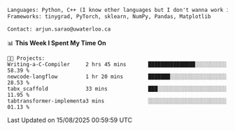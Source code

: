 ```txt
Languages: Python, C++ (I know other languages but I don't wanna work in em)
Frameworks: tinygrad, PyTorch, sklearn, NumPy, Pandas, Matplotlib

Contact: arjun.sarao@uwaterloo.ca
```

<!--START_SECTION:waka-->
📊 **This Week I Spent My Time On** 

```text
🐱‍💻 Projects: 
Writing-a-C-Compiler     2 hrs 45 mins       ███████████████░░░░░░░░░░   58.39 % 
newcode-langflow         1 hr 20 mins        ███████░░░░░░░░░░░░░░░░░░   28.53 % 
tabx_scaffold            33 mins             ███░░░░░░░░░░░░░░░░░░░░░░   11.95 % 
tabtransformer-implementa3 mins              ░░░░░░░░░░░░░░░░░░░░░░░░░   01.13 % 
```


 Last Updated on 15/08/2025 00:59:59 UTC
<!--END_SECTION:waka-->
